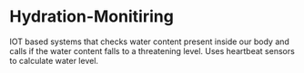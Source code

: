 # Hydration-Monitiring
IOT based systems that checks water content present inside our body and calls if the water content falls to a threatening level. Uses heartbeat sensors to calculate water level.

